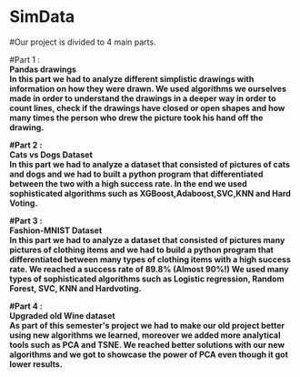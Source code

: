 # SimData

#Our project is divided to 4 main parts.

#Part 1 :<br>
<b>Pandas drawings<br>
  In this part we had to analyze different simplistic drawings with information on how they were drawn.
  We used algorithms we ourselves made in order to understand the drawings in a deeper way in order to
  count lines, check if the drawings have closed or open shapes and how many times the person who drew the picture took his hand off the drawing.<b>
  
#Part 2 : <br>
<b>Cats vs Dogs Dataset<br>
In this part we had to analyze a dataset that consisted of pictures of cats and dogs and we had to built a python program that differentiated between the two with a high success rate.
In the end we used sophisticated algorithms such as XGBoost,Adaboost,SVC,KNN and Hard Voting.
   
#Part 3 :<br>
<b>Fashion-MNIST Dataset<br>
In this part we had to analyze a dataset that consisted of pictures many pictures of clothing items and we had to build a python program that differentiated between many types of clothing items with a high success rate.
We reached a success rate of 89.8% (Almost 90%!)
We used many types of sophisticated algorithms such as Logistic regression, Random Forest, SVC, KNN and Hardvoting.
 
#Part 4 :<br>
<b>Upgraded old Wine dataset<br>
As part of this semester's project we had to make our old project better using new algorithms we learned, moreover we added more analytical tools such as PCA and TSNE.
We reached better solutions with our new algorithms and we got to showcase the power of PCA even though it got lower results.
 
